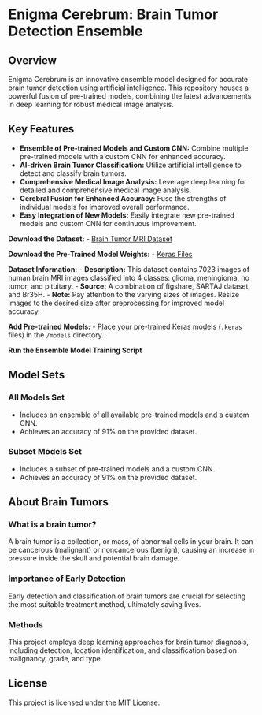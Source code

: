 # Enigma Cerebrum: Brain Tumor Detection Ensemble

## Overview

Enigma Cerebrum is an innovative ensemble model designed for accurate brain tumor detection using artificial intelligence. This repository houses a powerful fusion of pre-trained models, combining the latest advancements in deep learning for robust medical image analysis.

## Key Features

- **Ensemble of Pre-trained Models and Custom CNN:** Combine multiple pre-trained models with a custom CNN for enhanced accuracy.
- **AI-driven Brain Tumor Classification:** Utilize artificial intelligence to detect and classify brain tumors.
- **Comprehensive Medical Image Analysis:** Leverage deep learning for detailed and comprehensive medical image analysis.
- **Cerebral Fusion for Enhanced Accuracy:** Fuse the strengths of individual models for improved overall performance.
- **Easy Integration of New Models:** Easily integrate new pre-trained models and custom CNN for continuous improvement.


**Download the Dataset:**
    - [Brain Tumor MRI Dataset](https://www.kaggle.com/masoudnickparvar/brain-tumor-mri-dataset)

**Download the Pre-Trained Model Weights:**
    - [Keras Files](https://drive.google.com/file/d/1MswcttQZtcbc08ZOe8pCcLUpte8qAsts/view?usp=sharing)
 
 **Dataset Information:**
    - **Description:** This dataset contains 7023 images of human brain MRI images classified into 4 classes: glioma, meningioma, no tumor, and pituitary.
    - **Source:** A combination of figshare, SARTAJ dataset, and Br35H.
    - **Note:** Pay attention to the varying sizes of images. Resize images to the desired size after preprocessing for improved model accuracy.

**Add Pre-trained Models:**
    - Place your pre-trained Keras models (`.keras` files) in the `/models` directory.

**Run the Ensemble Model Training Script**

## Model Sets

### All Models Set
- Includes an ensemble of all available pre-trained models and a custom CNN.
- Achieves an accuracy of 91% on the provided dataset.

### Subset Models Set
- Includes a subset of pre-trained models and a custom CNN.
- Achieves an accuracy of 91% on the provided dataset.

## About Brain Tumors

### What is a brain tumor?

A brain tumor is a collection, or mass, of abnormal cells in your brain. It can be cancerous (malignant) or noncancerous (benign), causing an increase in pressure inside the skull and potential brain damage.

### Importance of Early Detection

Early detection and classification of brain tumors are crucial for selecting the most suitable treatment method, ultimately saving lives.

### Methods

This project employs deep learning approaches for brain tumor diagnosis, including detection, location identification, and classification based on malignancy, grade, and type.

## License

This project is licensed under the MIT License.
